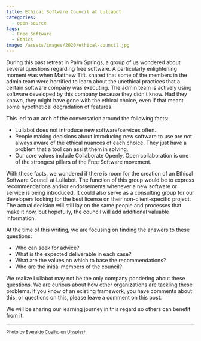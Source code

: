 ```yaml
---
title: Ethical Software Council at Lullabot
categories:
  - open-source
tags:
  - Free Software
  - Ethics
image: /assets/images/2020/ethical-council.jpg
---
```

During this past retreat in Palm Springs, a group of us wondered about several questions regarding free software. A
particularly enlightening moment was when Matthew Tift. shared that some of the members in the admin team were horrified
to learn about the unethical practices that a certain software company was executing. The admin team is actively using
software developed by this company because they didn’t know. Had they known, they might have gone with the ethical
choice, even if that meant some hypothetical degradation of features.

<!-- more -->

This led to an arch of the conversation around the following facts:

  - Lullabot does not introduce new software/services often.
  - People making decisions about introducing new software to use are not always aware of the ethical nuances of each
  choice. They just have a problem that a tool can assist them in solving.
  - Our core values include Collaborate Openly. Open collaboration is one of the strongest pillars of the Free Software
  movement.

With these facts, we wondered if there is room for the creation of an Ethical Software Council at Lullabot. The function
of this group would be to express recommendations and/or endorsements whenever a new software or service is being
introduced. It could also serve as a consulting group for our developers looking for the best license on their
non-client-specific project. The actual decision will still lay on the same people and processes that make it now, but
hopefully, the council will add additional valuable information.

At the time of this writing, we are focusing on finding the answers to these questions:

  - Who can seek for advice?
  - What is the expected deliverable in each case?
  - What are the values on which to base the recommendations?
  - Who are the initial members of the council?

We realize Lullabot may not be the only company pondering about these questions. We are curious about how other
organizations are tackling these problems. If you know of an existing framework, you have comments about this, or
questions on this, please leave a comment on this post.

We will be sharing our learning journey in this regard so others can benefit from it.

---
<small>Photo by [Everaldo Coelho](https://unsplash.com/@_everaldo?utm_source=unsplash&utm_medium=referral&utm_content=creditCopyText) on [Unsplash](https://unsplash.com/s/photos/lighthouse?utm_source=unsplash&utm_medium=referral&utm_content=creditCopyText)</small>
